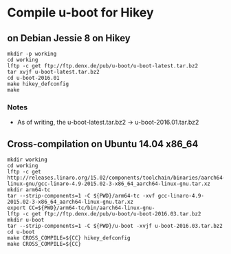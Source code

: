 
# Compile u-boot for Hikey
## on Debian Jessie 8 on Hikey

```
mkdir -p working
cd working
lftp -c get ftp://ftp.denx.de/pub/u-boot/u-boot-latest.tar.bz2
tar xvjf u-boot-latest.tar.bz2
cd u-boot-2016.01
make hikey_defconfig
make
```
### Notes
- As of writing, the u-boot-latest.tar.bz2 -> u-boot-2016.01.tar.bz2

## Cross-compilation on Ubuntu 14.04 x86_64
```
mkdir working
cd working
lftp -c get http://releases.linaro.org/15.02/components/toolchain/binaries/aarch64-linux-gnu/gcc-linaro-4.9-2015.02-3-x86_64_aarch64-linux-gnu.tar.xz
mkdir arm64-tc
tar --strip-components=1 -C ${PWD}/arm64-tc -xvf gcc-linaro-4.9-2015.02-3-x86_64_aarch64-linux-gnu.tar.xz
export CC=${PWD}/arm64-tc/bin/aarch64-linux-gnu-
lftp -c get ftp://ftp.denx.de/pub/u-boot/u-boot-2016.03.tar.bz2
mkdir u-boot
tar --strip-components=1 -C ${PWD}/u-boot -xvjf u-boot-2016.03.tar.bz2
cd u-boot
make CROSS_COMPILE=${CC} hikey_defconfig
make CROSS_COMPILE=${CC}
```
